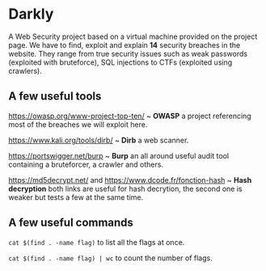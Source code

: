 # Darkly

A Web Security project based on a virtual machine provided on the project page.
We have to find, exploit and explain **14** security breaches in the website. They range from true security issues such as weak passwords (exploited with bruteforce), SQL injections to CTFs (exploited using crawlers).


## A few useful tools

https://owasp.org/www-project-top-ten/ ~ **OWASP** a project referencing most of the breaches we will exploit here.  

https://www.kali.org/tools/dirb/ ~ **Dirb** a web scanner.  

https://portswigger.net/burp ~ **Burp** an all around useful audit tool containing a bruteforcer, a crawler and others.  

https://md5decrypt.net/ and https://www.dcode.fr/fonction-hash ~ **Hash decryption** both links are useful for hash decrytion, the second one is weaker but tests a few at the same time.

## A few useful commands

``cat $(find . -name flag)`` to list all the flags at once.

``cat $(find . -name flag) | wc`` to count the number of flags.
